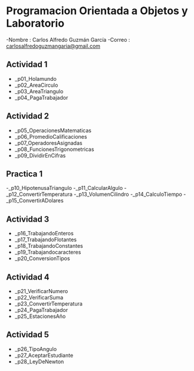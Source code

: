 # Programacion Orientada a Objetos y Laboratorio 

-Nombre : Carlos Alfredo Guzmán García
-Correo : carlosalfredoguzmangaria@gmail.com

## Actividad 1
- _p01_Holamundo
- _p02_AreaCirculo
- _p03_AreaTriangulo
- _p04_PagaTrabajador

## Actividad 2
- _p05_OperacionesMatematicas
- _p06_PromedioCalificaciones
- _p07_OperadoresAsignadas
- _p08_FuncionesTrigonometricas
- _p09_DividirEnCifras

## Practica 1
-_p10_HipotenusaTriangulo
-_p11_CalcularAlgulo
-_p12_ConvertirTemperatura
-_p13_VolumenCilindro
-_p14_CalculoTiempo
-_p15_ConvertirADolares

## Actividad 3
- _p16_TrabajandoEnteros
- _p17_TrabajandoFlotantes
- _p18_TrabajandoConstantes
- _p19_Trabajandocaracteres
- _p20_ConversionTipos

## Actividad 4
- _p21_VerificarNumero
- _p22_VerificarSuma
- _p23_ConvertirTemperatura
- _p24_PagaTrabajador
- _p25_EstacionesAño

## Actividad 5 
- _p26_TipoAngulo
- _p27_AceptarEstudiante
- _p28_LeyDeNewton

